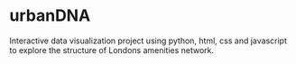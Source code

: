 # urbanDNA

Interactive data visualization project using python, html, css and javascript to explore the structure of Londons amenities network.
